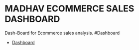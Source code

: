 # MADHAV ECOMMERCE SALES DASHBOARD
Dash-Board for Ecommerce sales analysis.
#Dashboard
- <a href="https://github.com/yashh1910/tutorial/blob/main/screenshot_dashboard.png">Dashboard </a>


